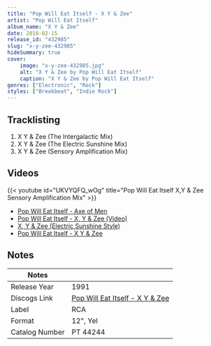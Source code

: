 ```yaml
---
title: "Pop Will Eat Itself - X Y & Zee"
artist: "Pop Will Eat Itself"
album_name: "X Y & Zee"
date: 2018-02-15
release_id: "432985"
slug: "x-y-zee-432985"
hideSummary: true
cover:
    image: "x-y-zee-432985.jpg"
    alt: "X Y & Zee by Pop Will Eat Itself"
    caption: "X Y & Zee by Pop Will Eat Itself"
genres: ["Electronic", "Rock"]
styles: ["Breakbeat", "Indie Rock"]
---
```

## Tracklisting
1. X Y & Zee (The Intergalactic Mix)
2. X Y & Zee (The Electric Sunshine Mix)
3. X Y & Zee (Sensory Amplification Mix)

## Videos
{{< youtube id="UKVYQFQ_wOg" title="Pop Will Eat Itself   X,Y & Zee Sensory Amplification Mix" >}}
- [Pop Will Eat Itself - Axe of Men](https://www.youtube.com/watch?v=bd_lMQ_aM5c)
- [Pop Will Eat Itself - X, Y & Zee (Video)](https://www.youtube.com/watch?v=FcyTCoChsf8)
- [X, Y & Zee (Electric Sunshine Style)](https://www.youtube.com/watch?v=VHnt11bZdAY)
- [Pop Will Eat Itself ‎- X Y & Zee](https://www.youtube.com/watch?v=EDuBS2U1kjg)

## Notes
| Notes          |             |
| ---------------| ----------- |
| Release Year   | 1991 |
| Discogs Link   | [Pop Will Eat Itself - X Y & Zee](https://www.discogs.com/release/432985-Pop-Will-Eat-Itself-X-Y-Zee) |
| Label          | RCA |
| Format         | 12\", Yel |
| Catalog Number | PT 44244 |


